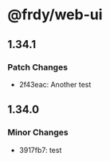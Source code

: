 # @frdy/web-ui

## 1.34.1

### Patch Changes

- 2f43eac: Another test

## 1.34.0

### Minor Changes

- 3917fb7: test
